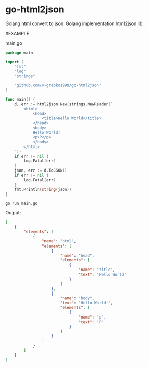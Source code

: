 # go-html2json
Golang html convert to json.  Golang implementation html2json lib.

#EXAMPLE

main.go

```Go
package main

import (
	"fmt"
	"log"
	"strings"

	"github.com/v-grabko1999/go-html2json"
)

func main() {
	d, err := html2json.New(strings.NewReader(`
		<html>
			<head>
				<title>Hello World</title>
			</head>
			<body>
			Hello World!
			<p>P</p>
			</body>
		</html>
	`))
	if err != nil {
		log.Fatal(err)
	}
	json, err := d.ToJSON()
	if err != nil {
		log.Fatal(err)
	}
	fmt.Println(string(json))
}

```

```go run main.go```

Output:
```json
[
    {
        "elements": [
            {
                "name": "html",
                "elements": [
                    {
                        "name": "head",
                        "elements": [
                            {
                                "name": "title",
                                "text": "Hello World"
                            }
                        ]
                    },
                    {
                        "name": "body",
                        "text": "Hello World!",
                        "elements": [
                            {
                                "name": "p",
                                "text": "P"
                            }
                        ]
                    }
                ]
            }
        ]
    }
]
```